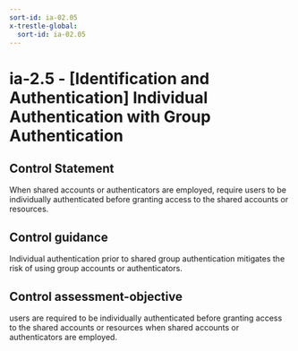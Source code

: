 ```yaml
---
sort-id: ia-02.05
x-trestle-global:
  sort-id: ia-02.05
---
```


# ia-2.5 - \[Identification and Authentication\] Individual Authentication with Group Authentication

## Control Statement

When shared accounts or authenticators are employed, require users to be individually authenticated before granting access to the shared accounts or resources.

## Control guidance

Individual authentication prior to shared group authentication mitigates the risk of using group accounts or authenticators.

## Control assessment-objective

users are required to be individually authenticated before granting access to the shared accounts or resources when shared accounts or authenticators are employed.
